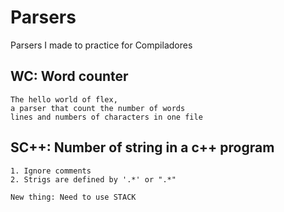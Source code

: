 # Parsers
Parsers I made to practice for Compiladores

## WC: Word counter

```
The hello world of flex,
a parser that count the number of words
lines and numbers of characters in one file
```

## SC++: Number of string in a c++ program

```
1. Ignore comments
2. Strigs are defined by '.*' or ".*"

New thing: Need to use STACK
```


